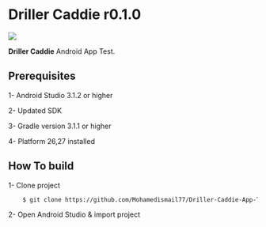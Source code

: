 Driller Caddie r0.1.0
=====================
![](https://img.shields.io/badge/build-passing-brightgreen.svg)

__Driller Caddie__ Android App Test.


Prerequisites
-------------
1- Android Studio 3.1.2 or higher

2- Updated SDK

3- Gradle version 3.1.1 or higher

4- Platform 26,27 installed

How To build
------------
1- Clone project
```bash
    $ git clone https://github.com/Mohamedismail77/Driller-Caddie-App-Test.git
```
2- Open Android Studio & import project


